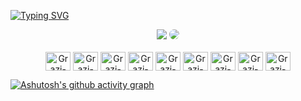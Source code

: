 [![Typing SVG](https://readme-typing-svg.herokuapp.com/?color=48D1CC&size=35&center=true&vCenter=true&width=1000&lines=HELLO,+My+name+is+Grazielle+Santana;I'm+20+years+old;Be+Welcome!+:%29)](https://git.io/typing-svg)

<div align="center"> 
<a href = "sntgrazi22@gmail.com"> <img src="https://img.shields.io/badge/-Gmail-%23333?style=for-the-badge&logo=gmail&logoColor=white&color=red" target="_blank"></a>
<a href="https://www.linkedin.com/in/grazielle-santana-093a5a197/" target="_blank"><img src="https://img.shields.io/badge/-LinkedIn-%230077B5?style=for-the-badge&logo=linkedin&logoColor=white" style="border-radius: 30px" target="_blank"></a> 
 </div>
  
<div align="center"><br>
  <img align="center" alt="Grazi-Html" height="30" width="40" src="https://cdn.jsdelivr.net/gh/devicons/devicon/icons/html5/html5-original.svg">
  <img align="center" alt="Grazi-Css" height="30" width="40" src="https://cdn.jsdelivr.net/gh/devicons/devicon/icons/css3/css3-original.svg">
  <img align="center" alt="Grazi-Js" height="30" width="40" src="https://cdn.jsdelivr.net/gh/devicons/devicon/icons/javascript/javascript-original.svg">
  <img align="center" alt="Grazi-Vue" height="30" width="40" src="https://cdn.jsdelivr.net/gh/devicons/devicon/icons/vuejs/vuejs-original.svg">
  <img align="center" alt="Grazi-Php" height="30" width="40" src="https://cdn.jsdelivr.net/gh/devicons/devicon/icons/php/php-original.svg">
  <img align="center" alt="Grazi-Mysql" height="30" width="40" src="https://cdn.jsdelivr.net/gh/devicons/devicon/icons/mysql/mysql-original.svg">
  <img align="center" alt="Grazi-Mysql" height="30" width="40" src="https://cdn.jsdelivr.net/gh/devicons/devicon@latest/icons/angular/angular-original.svg" />
  <img align="center" alt="Grazi-Mysql" height="30" width="40" src="https://cdn.jsdelivr.net/gh/devicons/devicon@latest/icons/java/java-original-wordmark.svg" />
 <img align="center" alt="Grazi-Mysql" height="30" width="40" src="https://cdn.jsdelivr.net/gh/devicons/devicon@latest/icons/spring/spring-original.svg" />
</div>

[![Ashutosh's github activity graph](https://github-readme-activity-graph.vercel.app/graph?username=sntgrazi&bg_color=0d1117&color=48D1CC&line=48D1CC&point=ff9494&area=true&hide_border=true&height=300)](https://github.com/ashutosh00710/github-readme-activity-graph)
